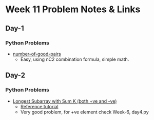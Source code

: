 # Week 11 Problem Notes & Links

## Day-1
### Python Problems
- [number-of-good-pairs](https://leetcode.com/problems/number-of-good-pairs/)
    + Easy, using nC2 combination formula, simple math.

## Day-2
### Python Problems
- [Longest Subarray with Sum K (both +ve and -ve)](https://www.geeksforgeeks.org/problems/longest-sub-array-with-sum-k0809/1)
    + [Reference tutorial](https://www.geeksforgeeks.org/dsa/longest-sub-array-sum-k/)
    + Very good problem, for +ve element check Week-6, day4.py 